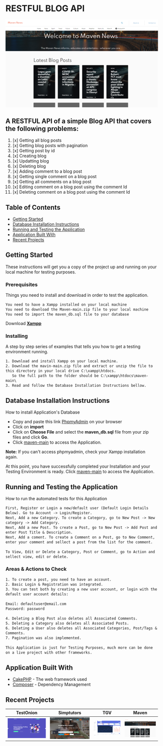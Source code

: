 # RESTFUL BLOG API
![Product Gif](https://github.com/kemmersachiel/maven/blob/main/webroot/img/banner.PNG)
## A RESTFUL API of a simple Blog API that covers the following problems:

1. [x] Getting all blog posts
2. [x] Getting blog posts with pagination
3. [x] Getting post by id
4. [x] Creating blog
5. [x] Updatting blog
6. [x] Deleting blog
7. [x] Adding comment to a blog post
8. [x] Getting single comment on a blog post
9. [x] Getting all comments on a blog post
10. [x] Editing comment on a blog post using the comment Id
11. [x] Deleting comment on a blog post using the comment Id

## Table of Contents

* [Getting Started](#getting-started)
* [Database Installation Instructions](#database-installation-instructions)
* [Running and Testing the Application](#running-and-testing-the-application)
* [Application Built With](#application-built-with)
* [Recent Projects](#recent-projects)

## Getting Started

These instructions will get you a copy of the project up and running on your local machine for testing purposes.

### Prerequisites

Things you need to install and download in order to test the application.

```
You need to have a Xampp installed on your local machine
You need to download the Maven-main.zip file to your local machine
You need to import the maven_db.sql file to your database
```

Download <a href="https://www.apachefriends.org/download.html">**Xampp**</a>


### Installing

A step by step series of examples that tells you how to get a testing environment running.

```
1. Download and install Xampp on your local machine.
2. Download the mavin-main.zip file and extract or unzip the file to this directory in your local drive C:\xampp\htdocs.
   So the full path to the folder should be C:\xampp\htdocs\maven-main\
3. Read and follow the Database Installation Instructions bellow.
```


## Database Installation Instructions

How to install Application's Database

* Copy and paste this link [PhpmyAdmin](http://localhost/phpmyadmin/) on your browser
* Click on **import**
* Click on **Choose File** and select the **maven_db.sql** file from your zip files and click **Go**.
* Click [maven-main](http://localhost/maven-main/) to access the Application.

**Note:** If you can't access phpmyadmin, check your Xampp installation again.

At this point, you have successfully completed your Installation and your Testing Environment is ready. Click [maven-main](http://localhost/maven-main/) to access the Application.

## Running and Testing the Application

How to run the automated tests for this Application

```
First, Register or Login a new/default user (Default Login Details Below). Go to Account -> Login/Register.
Next, Add a new Category. To create a Category, go to New Post -> New category -> Add Category.
Next, Add a new Post. To create a Post, go to New Post -> Add Post and enter Post Title & Description.
Next, Add a coment. To create a Comment on a Post, go to New Comment, enter your comment and sellect a post from the list for the comment.

To View, Edit or Delete a Category, Post or Comment, go to Action and sellect view, edit or delete.
```

### Areas & Actions to Check

```
1. To create a post, you need to have an account.
2. Basic Login & Registration was integrated.
3. You can test both by creating a new user account, or login with the default user account details:

Email: defaultuser@email.com
Password: password

4. Deleting a Blog Post also deletes all Associated Comments.
5. Deleting a Category also deletes all Associated Posts.
6. Deleting a User also deletes all Associated Categories, Post/Tags & Comments.
7. Pagination was also implemented.

This Application is just for Testing Purposes, much more can be done on a live project with other frameworks.
```

## Application Built With

* [CakePHP](https://cakephp.org/) - The web framework used
* [Composer](https://getcomposer.org/) - Dependency Management

## Recent Projects

| TestOnion | Simptutors | TGV | Maven |
| --- | --- | --- | --- |
| [![Testonion](https://github.com/kemmersachiel/maven/blob/main/webroot/img/testonion.PNG)](https://www.testonion.com) | [![Simptutors](https://github.com/kemmersachiel/maven/blob/main/webroot/img/simptutors.PNG)](https://www.simptutors.com) | ![TGV](https://github.com/kemmersachiel/maven/blob/main/webroot/img/tgv.PNG) | ![Product Gif](https://github.com/kemmersachiel/maven/blob/main/webroot/img/banner.PNG)
